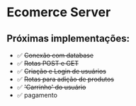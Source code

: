 # Ecomerce Server
## Próximas implementações:
- ✅ ~~Conexão com database~~
- ✅ ~~Rotas POST e GET~~
- ✅ ~~Criação e Login de usuários~~
- ✅ ~~Rotas para adição de produtos~~
- ✅ ~~'Carrinho' do usuário~~
- ✅ pagamento

